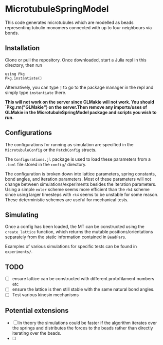 # MicrotubuleSpringModel

This code generates microtubules which are modelled as beads representing tubulin monomers connected with up to four neighbours via bonds.

## Installation

Clone or pull the repository. Once downloaded, start a Julia repl in this directory, then run
```
using Pkg
Pkg.instantiate()
```
Alternatively, you can type `]` to go to the package manager in the repl and simply type `instantiate` there.

**This will not work on the server since GLMakie will not work. You should `Pkg.rm("GLMakie") on the server.Then remove any imports/uses of GLMakie in the MicrotubuleSpringModel package and scripts you wish to run.**

## Configurations

The configurations for running as simulation are specified in the `MicrotubuleConfig` or the `PatchConfig` structs.

The `Configurations.jl` package is used to load these parameters from a `.toml` file stored in the `config/` directory.

The configuration is broken down into lattice parameters, spring constants, bond angles, and iteration parameters. Most of these parameters will not change between simulations/experiments besides the iteration parameters. Using a simple `euler` scheme seems more efficient than the `rk4` scheme since using larger timesteps with `rk4` seems to be unstable for some reason. These deterministic schemes are useful for mechanical tests.

## Simulating

Once a config has been loaded, the MT can be constructed using the `create_lattice` function, which returns the mutable positions/orientations separately from the static information contained in `BeadPars`.

Examples of various simulations for specific tests can be found in `experiments/`.

## TODO 

- [ ] ensure lattice can be constructed with different protofilament numbers etc 
- [ ] ensure the lattice is then still stable with the same natural bond angles.
- [ ] Test various kinesin mechanisms 

## Potential extensions

- [ ] In theory the simulations could be faster if the algorithm iterates over the springs and distributes the forces to the beads rather than directly iterating over the beads.
- [ ] 